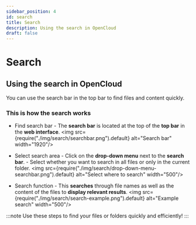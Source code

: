 ```yaml
---
sidebar_position: 4
id: search
title: Search
description: Using the search in OpenCloud
draft: false
---
```


# Search

## Using the search in OpenCloud

You can use the search bar in the top bar to find files and content quickly.

### This is how the search works

- Find search bar - The **search bar** is located at the top of the **top bar** in the **web interface**.
  <img src={require("./img/search/searchbar.png").default} alt="Search bar" width="1920"/>

- Select search area - Click on the **drop-down menu** next to the **search bar**. - Select whether you want to search in all files or only in the current folder.
  <img src={require("./img/search/drop-down-menu-searchbar.png").default} alt="Select where to search" width="500"/>
- Search function - This **searches** through file names as well as the content of the files to **display relevant results**.
  <img src={require("./img/search/search-example.png").default} alt="Example search" width="500"/>

:::note
Use these steps to find your files or folders quickly and efficiently!
:::